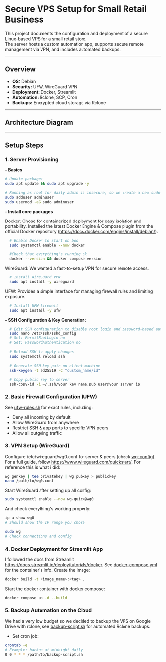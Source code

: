 # Secure VPS Setup for Small Retail Business

This project documents the configuration and deployment of a secure Linux-based VPS for a small retail store.  
The server hosts a custom automation app, supports secure remote management via VPN, and includes automated backups.

---

## Overview
- **OS:** Debian
- **Security:** UFW, WireGuard VPN
- **Deployment:** Docker, Streamlit
- **Automation:** Rclone, SCP, Cron
- **Backups:** Encrypted cloud storage via Rclone

---

## Architecture Diagram


---

## Setup Steps

### 1. Server Provisioning
**- Basics**
```bash
# Update packages
sudo apt update && sudo apt upgrade -y

# Running as root for daily admin is insecure, so we create a new sudo-enabled user
sudo adduser adminuser
sudo usermod -aG sudo adminuser

```
**- Install core packages**

   Docker: Chose for containerized deployment for easy isolation and portability. Installed the latest Docker Engine & Compose plugin from the official Docker repository (https://docs.docker.com/engine/install/debian/). 
   
  ``` bash
    # Enable Docker to start on boo
    sudo systemctl enable --now docker

    #Check that everything's running ok
    docker --version && docker compose version
  ```

   WireGuard: We wanted a fast-to-setup VPN for secure remote access.
  ```bash
    # Install WireGuard VPN
    sudo apt install -y wireguard
  ```

   UFW: Provides a simple interface for managing firewall rules and limiting exposure.
  ```bash
    # Install UFW firewall
    sudo apt install -y ufw
  ```

**- SSH Configuration & Key Generation:**
```bash
  # Edit SSH configuration to disable root login and password-based authentication
  sudo nano /etc/ssh/sshd_config
  # Set: PermitRootLogin no
  # Set: PasswordAuthentication no
  
  # Reload SSH to apply changes
  sudo systemctl reload ssh
  
  # Generate SSH key pair on client machine
  ssh-keygen -t ed25519 -C "custom_name/id"
  
  # Copy public key to server
  ssh-copy-id -i ~/.ssh/your_key_name.pub user@your_server_ip
```

### 2. Basic Firewall Configuration (UFW)
See [ufw-rules.sh](ufw-rules.sh) for exact rules, including:
  - Deny all incoming by default
  - Allow WireGuard from anywhere
  - Restrict SSH & app ports to specific VPN peers
  - Allow all outgoing traffic

### 3. VPN Setup (WireGuard)
Configure /etc/wireguard/wg0.conf for server & peers (check [wg-config](wg-config)). 
For a full guide, follow https://www.wireguard.com/quickstart/. For reference this is what i did:
``` bash
wg genkey | tee privatekey | wg pubkey > publickey
nano /path/to/wg0.conf
```

Start WireGuard after setting up all config:
``` bash
sudo systemctl enable --now wg-quick@wg0
```
And check everything's working properly:
``` bash
ip a show wg0
# Should show the IP range you chose

sudo wg
# Check connections and config
```

### 4. Docker Deployment for Streamlit App
I followed the docs from Streamlit https://docs.streamlit.io/deploy/tutorials/docker. See [docker-compose.yml](docker-compose.yml) for the container's info.
Create the image:
``` bash
docker build -t <image_name>:<tag> .
```

Start the docker container with docker compose:
``` bash
docker compose up -d --build
```
### 5. Backup Automation on the Cloud
We had a very low budget so we decided to backup the VPS on Google Drive with rclone, see [backup-script.sh](backup-script.sh) for automated Rclone backups.
- Set cron job:
``` bash
crontab -e
# Example: backup at midnight daily
0 0 * * * /path/to/backup-script.sh
```
